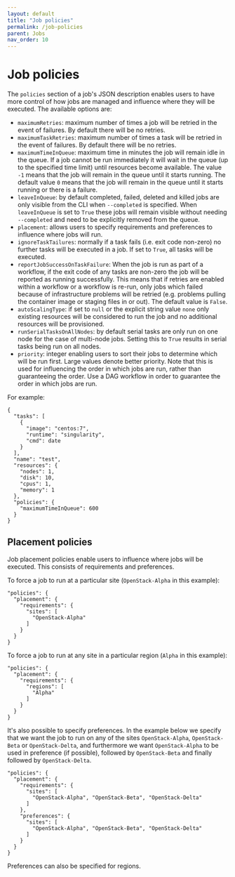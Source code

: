 ```yaml
---
layout: default
title: "Job policies"
permalink: /job-policies
parent: Jobs
nav_order: 10
---
```

# Job policies
The `policies` section of a job's JSON description enables users to have more control of how jobs are managed and influence where they will be executed. The available options are:
* `maximumRetries`: maximum number of times a job will be retried in the event of failures. By default there will be no retries.
* `maximumTaskRetries`: maximum number of times a task will be retried in the event of failures. By default there will be no retries.
* `maximumTimeInQueue`: maximum time in minutes the job will remain idle in the queue. If a job cannot be run immediately it will wait in the queue (up to the specified time limit) until resources become available. The value `-1` means that the job will remain in the queue until it starts running. The default value `0` means that the job will remain in the queue until it starts running or there is a failure.
* `leaveInQueue`: by default completed, failed, deleted and killed jobs are only visible from the CLI when `--completed` is specified. When
`leaveInQueue` is set to `True` these jobs will remain visible without needing `--completed` and need to be explicitly removed from the queue.
* `placement`: allows users to specify requirements and preferences to influence where jobs will run.
* `ignoreTaskTailures`: normally if a task fails (i.e. exit code non-zero) no further tasks will be executed in a job. If set to `True`, all tasks will be executed.
* `reportJobSuccessOnTaskFailure`: When the job is run as part of a workflow, if the exit code of any tasks are non-zero the job will be reported as running successfully. This means
that if retries are enabled within a workflow or a workflow is re-run, only jobs which failed because of infrastructure problems will be retried (e.g. problems pulling
the container image or staging files in or out).
The default value is `False`.
* `autoScalingType`: if set to `null` or the explicit string value `none` only existing resources will be considered to run the job and no additional resources will be provisioned.
* `runSerialTasksOnAllNodes`: by default serial tasks are only run on one node for the case of multi-node jobs. Setting this to `True` results in serial tasks
being run on all nodes.
* `priority`: integer enabling users to sort their jobs to determine which will be run first. Large values denote better priority. Note that this is used for influencing the order in which jobs are run, rather than guaranteeing the order. Use a DAG workflow in order to guarantee the order
in which jobs are run.

For example:
```
{
  "tasks": [
    {
      "image": "centos:7", 
      "runtime": "singularity",
      "cmd": date
    }
  ], 
  "name": "test", 
  "resources": {
    "nodes": 1, 
    "disk": 10, 
    "cpus": 1, 
    "memory": 1
  },
  "policies": {
    "maximumTimeInQueue": 600
  }
}
```

## Placement policies
Job placement policies enable users to influence where jobs will be executed. This consists of requirements and preferences.

To force a job to run at a particular site (`OpenStack-Alpha` in this example):
```
"policies": {
  "placement": {
    "requirements": {
      "sites": [
        "OpenStack-Alpha"
      ]
    }
  }
}
```
To force a job to run at any site in a particular region (`Alpha` in this example):
```
"policies": {
  "placement": {
    "requirements": {
      "regions": [
        "Alpha"
      ]
    }
  }
}
```
It's also possible to specify preferences. In the example below we specify that we want the job to run on any of the
sites `OpenStack-Alpha`, `OpenStack-Beta` or `OpenStack-Delta`, and furthermore we want `OpenStack-Alpha` to be used in 
preference (if possible), followed by `OpenStack-Beta` and finally followed by `OpenStack-Delta`.
```
"policies": {
  "placement": {
    "requirements": {
      "sites": [
        "OpenStack-Alpha", "OpenStack-Beta", "OpenStack-Delta"
      ]
    },
    "preferences": {
      "sites": [
        "OpenStack-Alpha", "OpenStack-Beta", "OpenStack-Delta"
      ]
    }
  }
}
```
Preferences can also be specified for regions.

